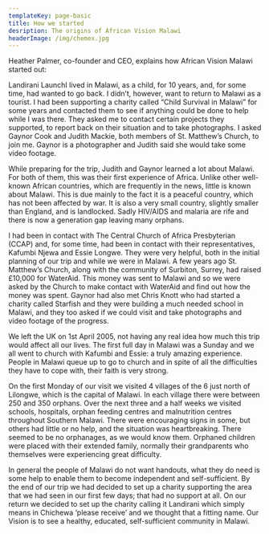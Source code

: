```yaml
---
templateKey: page-basic
title: How we started
desription: The origins of African Vision Malawi
headerImage: /img/chemex.jpg
---
```


Heather Palmer, co-founder and CEO, explains how African Vision Malawi started out:

Landirani LaunchI lived in Malawi, as a child, for 10 years, and, for some time, had wanted to go back. I didn’t, however, want to return to Malawi as a tourist. I had been supporting a charity called “Child Survival in Malawi” for some years and contacted them to see if anything could be done to help while I was there. They asked me to contact certain projects they supported, to report back on their situation and to take photographs. I asked Gaynor Cook and Judith Mackie, both members of St. Matthew’s Church, to join me. Gaynor is a photographer and Judith said she would take some video footage.

While preparing for the trip, Judith and Gaynor learned a lot about Malawi. For both of them, this was their first experience of Africa. Unlike other well-known African countries, which are frequently in the news, little is known about Malawi. This is due mainly to the fact it is a peaceful country, which has not been affected by war. It is also a very small country, slightly smaller than England, and is landlocked. Sadly HIV/AIDS and malaria are rife and there is now a generation gap leaving many orphans.

I had been in contact with The Central Church of Africa Presbyterian (CCAP) and, for some time, had been in contact with their representatives, Kafumbi Njewa and Essie Longwe. They were very helpful, both in the initial planning of our trip and while we were in Malawi. A few years ago St. Matthew’s Church, along with the community of Surbiton, Surrey, had raised £10,000 for WaterAid. This money was sent to Malawi and so we were asked by the Church to make contact with WaterAid and find out how the money was spent. Gaynor had also met Chris Knott who had started a charity called Starfish and they were building a much needed school in Malawi, and they too asked if we could visit and take photographs and video footage of the progress.

We left the UK on 1st April 2005, not having any real idea how much this trip would affect all our lives. The first full day in Malawi was a Sunday and we all went to church with Kafumbi and Essie: a truly amazing experience. People in Malawi queue up to go to church and in spite of all the difficulties they have to cope with, their faith is very strong.

On the first Monday of our visit we visited 4 villages of the 6 just north of Lilongwe, which is the capital of Malawi. In each village there were between 250 and 350 orphans. Over the next three and a half weeks we visited schools, hospitals, orphan feeding centres and malnutrition centres throughout Southern Malawi. There were encouraging signs in some, but others had little or no help, and the situation was heartbreaking. There seemed to be no orphanages, as we would know them. Orphaned children were placed with their extended family, normally their grandparents who themselves were experiencing great difficulty.

In general the people of Malawi do not want handouts, what they do need is some help to enable them to become independent and self-sufficient. By the end of our trip we had decided to set up a charity supporting the area that we had seen in our first few days; that had no support at all. On our return we decided to set up the charity calling it Landirani which simply means in Chichewa ‘please receive’ and we thought that a fitting name. Our Vision is to see a healthy, educated, self-sufficient community in Malawi.

